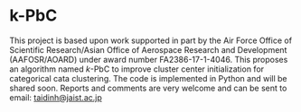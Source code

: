 # k-PbC

This project is based upon work supported in part by the Air Force Office of Scientific Research/Asian Office of Aerospace Research and Development (AAFOSR/AOARD) under award number FA2386-17-1-4046.
This proposes an algorithm named $k$-PbC to improve cluster center initialization for categorical cata clustering.
The code is implemented in Python and will be shared soon.
Reports and comments are very welcome and can be sent to email: taidinh@jaist.ac.jp
